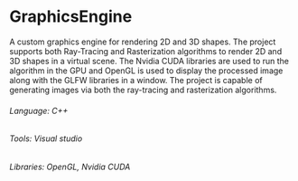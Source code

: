 # GraphicsEngine
A custom graphics engine for rendering 2D and 3D shapes. The project supports both Ray-Tracing and Rasterization algorithms to render 2D and 3D shapes in a virtual scene. The Nvidia CUDA libraries are used to run the algorithm in the GPU and OpenGL is used to display the processed image along with the GLFW libraries in a window. The project is capable of generating images via both the ray-tracing and rasterization algorithms.

###### Language: C++

###### Tools: Visual studio

###### Libraries: OpenGL, Nvidia CUDA
